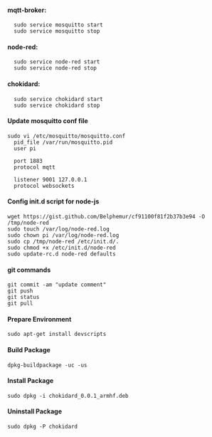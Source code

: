 #### mqtt-broker:
```
  sudo service mosquitto start
  sudo service mosquitto stop
```

#### node-red:
```
  sudo service node-red start
  sudo service node-red stop
```

#### chokidard:
```
  sudo service chokidard start
  sudo service chokidard stop
```

#### Update mosquitto conf file
```
sudo vi /etc/mosquitto/mosquitto.conf
  pid_file /var/run/mosquitto.pid
  user pi

  port 1883
  protocol mqtt

  listener 9001 127.0.0.1
  protocol websockets
```

#### Config init.d script for node-js
```
wget https://gist.github.com/Belphemur/cf91100f81f2b37b3e94 -O /tmp/node-red
sudo touch /var/log/node-red.log
sudo chown pi /var/log/node-red.log
sudo cp /tmp/node-red /etc/init.d/. 
sudo chmod +x /etc/init.d/node-red
sudo update-rc.d node-red defaults
```

#### git commands
```
git commit -am "update comment"
git push
git status
git pull
```

#### Prepare Environment
```
sudo apt-get install devscripts
```

#### Build Package
```
dpkg-buildpackage -uc -us
```

#### Install Package
```
sudo dpkg -i chokidard_0.0.1_armhf.deb
```

#### Uninstall Package
```
sudo dpkg -P chokidard
```
